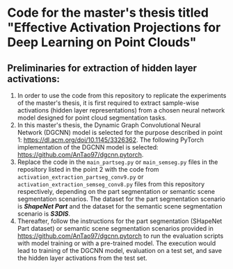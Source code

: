 # Code for the master's thesis titled "Effective Activation Projections for Deep Learning on Point Clouds"

## Preliminaries for extraction of hidden layer activations:

1. In order to use the code from this repository to replicate the experiments of the master's thesis, it is first required to extract sample-wise activations (hidden layer representations) from a chosen neural network model designed for point cloud segmentation tasks.
2. In this master's thesis, the Dynamic Graph Convolutional Neural Network (DGCNN) model is selected for the purpose described in point 1: https://dl.acm.org/doi/10.1145/3326362. The following PyTorch implementation of the DGCNN model is selected: https://github.com/AnTao97/dgcnn.pytorch.
3. Replace the code in the `main_partseg.py` or `main_semseg.py` files in the repository listed in the point 2 with the code from `activation_extraction_partseg_conv9.py` or `activation_extraction_semseg_conv8.py` files from this repository respectively, depending on the part segmentation or semantic scene segmentation scenarios. The dataset for the part segmentation scenario is ***ShapeNet Part*** and the dataset for the semantic scene segmentation scenario is ***S3DIS***.
4. Thereafter, follow the instructions for the part segmentation (SHapeNet Part dataset) or semantic scene segmentation scenarios provided in https://github.com/AnTao97/dgcnn.pytorch to run the evaluation scripts with model training or with a pre-trained model. The execution would lead to training of the DGCNN model, evaluation on a test set, and save the hidden layer activations from the test set.
